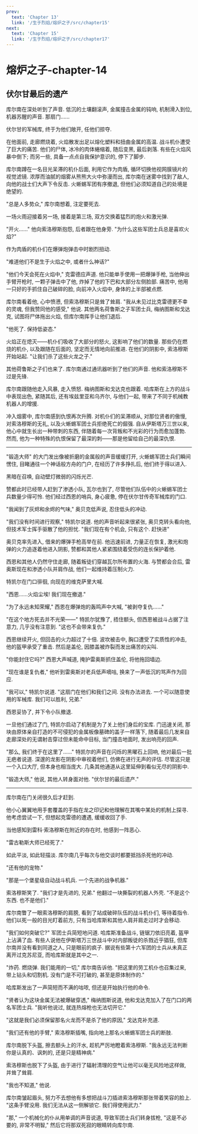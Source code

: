 ```yaml
---
prev:
  text: 'Chapter 13'
  link: '/生于烈焰/熔炉之子/src/chapter15'
next:
  text: 'Chapter 15'
  link: '/生于烈焰/熔炉之子/src/chapter17'
---
```


# 熔炉之子-chapter-14

## 伏尔甘最后的遗产

库尔南在深处听到了声音. 低沉的土壤翻滚声, 金属撞击金属的钝响, 机制滑入到位, 机器苏醒的声音. 那扇门……

伏尔甘的军械库, 终于为他们敞开, 任他们掠夺.

在他面前, 走廊燃烧着, 火焰散发出足以熔化塑料和扭曲金属的高温. 战斗机仆遭受了巨大的痛苦. 他们的尸体, 冰冷的肉体蜷缩着, 随后变黑, 最后剥落. 有些在火焰风暴中倒下; 而另一些, 具备一点点自我保护意识的, 停下了脚步.

库尔南蹲在一名目光呆滞的机仆后面, 利用它作为肉盾, 循环切换他视网膜镜片的视觉滤镜. 浓厚而油腻的烟雾从熊熊大火中弥漫而出, 库尔南在迷雾中找到了敌人, 向他的战士们大声下令反击. 火蜥蜴军团有序撤退, 但他们必须知道自己的处境是绝望的.

"总是人多势众," 库尔南想着, 注定要死去.

一场火雨迎接着另一场, 接着是第三场, 双方交换着猛烈的炮火和激光弹.

"开火……" 他向索洛穆斯抱怨, 后者跟在他身旁. "为什么这些军团士兵总是喜欢火焰?"

作为肉盾的机仆们在爆弹炮弹击中时剧烈扭动.

"难道他们不是生于火焰之中, 或者什么神话?"

"他们今天会死在火焰中," 克雷德应声道. 他只能单手使用一把爆弹手枪, 当他伸出手臂开枪时, 一颗子弹击中了他, 炸掉了他的下巴和大部分左侧脸部. 痛苦中, 他用一只好的手抓住自己破碎的脸, 向前冲入火焰中, 身体的上半部被点燃.

库尔南看着他, 心中愤懑, 但索洛穆斯只是耸了耸肩. "我从未见过比克雷德更不幸的灵魂, 但我赞同他的感受," 他说. 其他两名荷鲁斯之子军团士兵, 梅纳图斯和戈达克, 试图将尸体拖出火焰, 但库尔南挥手让他们退后.

"他死了. 保持低姿态."

火焰正在熄灭——机仆们吸收了大部分的怒火, 这影响了他们的数量. 那些仍在燃烧的机仆, 以及跟随在后面的, 坚定而无情地向前推进. 在他们的阴影中, 索洛穆斯开始站起. "让我们杀了这些火龙之子."

其他荷鲁斯之子们也来了. 库尔南通过通讯器听到了他们的声音. 他和索洛穆斯不过是先锋.

库尔南跟随他走入风暴, 走入愤怒. 梅纳图斯和戈达克也跟着. 哈库斯在上方的战斗中表现出色, 紧随其后, 还有埃兹里亚和乌齐尔, 与他们一起, 带来了不同于机械教机器人的增援.

冲入烟雾中, 库尔南感到仇恨再次升腾. 对机仆们的呆滞顺从, 对那位贤者的傲慢, 对索洛穆斯的无礼, 以及火蜥蜴军团士兵拒绝死亡的倔强. 自从伊斯塔万三世以来, 他心中就生长出一种带刺的东西, 伴随着每一次背叛和不光彩的行为而愈加蓬勃. 然而, 他为一种特殊的仇恨保留了最深的刺——那是他留给自己的最深仇恨.

--------

"锻造大师" 的大门发出像被折磨的金属般的声音缓缓打开, 火蜥蜴军团士兵们瞬间愣住, 目睹通往一个神话般方舟的门户, 在经历了许多挣扎后, 他们终于得以进入.

黑暗在召唤, 自动壁灯微弱的闪烁光芒.

赞都此时已经带人赶到了渗透小队, 瓦尔也到了, 尽管他们队伍中的火蜥蜴军团士兵数量少得可怜. 他们经过西恩的哨兵, 身心疲惫, 停在伏尔甘传奇军械库的门口.

"我闻到了灰烬和余烬的气味," 奥贝克低声说, 忍住低头的冲动.

"我们没有时间进行观察," 特凯尔说道. 他的声音听起来很紧张, 奥贝克转头看向他, 但技术军士挥手驱散了他的担忧. "我们现在有个机会, 只有这个. 赶快进"

奥贝克率先进入, 借来的爆弹手枪高举在前. 他迅速前进, 力量正在恢复, 激光和炮弹的火力追逐着他进入阴影, 赞都和其他人紧紧围绕着受伤的连长保护着他.

西恩和其他人仍然守住走廊, 随着叛徒们穿越瓦尔所布置的火海. 与赞都会合后, 雷奥斯现在和渗透小队并肩作战, 他们一起维持着压制火力.

特凯尔在门口徘徊, 向现在的维克萨里大喊.

"西恩……火焰尘埃! 我们现在撤退."

"为了永远未知荣耀," 西恩在爆弹炮的轰鸣声中大喊, "被剥夺复仇……"

"在这个地方死去并不光荣——" 特凯尔犹豫了, 捂住额头, 但西恩被战斗占据了注意力, 几乎没有注意到. "这也不会带来复仇."

西恩继续开火, 但回击的火力超过了十倍. 波坎被击中, 胸口遭受了实质性的冲击, 他的盔甲承受了重击. 然后是盖伦, 因膝盖被炸裂而发出痛苦的尖叫.

"你能封住它吗?" 西恩大声喊道, 掩护雷奥斯抓住盖伦, 将他拖回墙边.

"现在谁是复仇者," 他听到雷奥斯对老兵低声嘀咕, 换来了一声低沉的骂声作为回应.

"我可以," 特凯尔说道. "这扇门在他们和我们之间. 没有办法进去. 一个可以随意使用的军械库. 我们可以胜利, 兄弟."

西恩妥协了, 并下令小队撤退.

一旦他们通过了门, 特凯尔启动了机制是为了关上他们身后的宝库. 门迅速关闭, 那块由原体亲自打造的不可侵犯的金属板像墓碑的盖子一样落下, 随着最后几发来自走廊深处的无谓射击穿过但未能命中目标, 当门撞击地面时, 发出响亮的回声.

"那么, 我们终于在这里了……" 特凯尔的声音在闪烁的黑曜石上回响, 他对最后一批无疤者说道. 深邃的龙影在阴影中审视着他们, 仿佛在进行无声的评估. 尽管这只是一个入口大厅, 但本身也相当庞大. 几条其他通道从这里延伸到看似无尽的阴影中.

"锻造大师," 他说, 其他人转身面对他. "伏尔甘的最后遗产."

--------

库尔南在门关闭很久后才赶到.

他小心翼翼地用手套覆盖的手指在龙之印记和他理解在其嘴中某处的机制上探寻. 他考虑尝试一下, 但想起克雷德的遭遇, 缓缓收回了手.

当他感知到雷科·索洛穆斯在附近的存在时, 他感到一阵恶心.

"雷古勒斯大师已经死了."

如此平淡, 如此轻描淡. 库尔南几乎每次与他交谈时都要抵挡杀死他的冲动.

"还有他的宠物."

"那是一个堡星级自动战斗机兵. 一个先进的战争机器."

索洛穆斯笑了. "我们才是先进的, 兄弟." 他翻过一块撕裂的机器人外壳. "不是这个东西. 也不是他们."

库尔南瞥了一眼索洛穆斯的肩膀, 看到了站成破碎队伍的战斗机仆们, 等待着指令. 他们以死一般的目光盯着前方, 只有当哈库斯和其他人肩并肩走过时才会移动.

"我们如何突破它?" 军团士兵简短地问道. 哈库斯准备战斗, 链锯刀依旧亮着, 盔甲上沾满了血. 有些人说他在伊斯塔万三世战斗中对内部叛徒的杀戮近乎猖狂, 但库尔南并没有看到同道之人, 只是眼前的疯子. 据说有些第十六军团的士兵从未真正离开过克苏尼亚, 而哈库斯就是其中之一.

"炸药. 燃烧弹. 我们能用的一切," 库尔南告诉他. "把这里的劳工机仆也召集过来, 带上钻头和切割机. 没有门是不可打破的, 甚至是原体制作的."

哈库斯发出了一声简短而不满的咕哝, 但还是开始执行他的命令.

"贤者认为这块金属无法被爆破穿透," 梅纳图斯说道, 他和戈达克加入了在门口的两名军团士兵. "我听他说过, 就连热熔枪也无法切开它."

"这就是我们必须保留那名火龙而不是杀了他的原因," 戈达克补充道.

"我们还有他的手臂," 索洛穆斯插嘴, 指向地上那名火蜥蜴军团士兵的断肢.

库尔南脱下头盔, 擦去额头上的汗水, 趁机严厉地瞪着索洛穆斯. "我永远无法判断你是认真的、讽刺的, 还是只是精神病."

索洛穆斯也脱下了头盔, 由于进行了辐射清理的空气让他可以毫无风险地这样做, 并耸了耸肩.

"我也不知道," 他说.

库尔南皱起眉头, 努力不去想他有多想把战斗刀插进索洛穆斯那张带着笑容的脸上. "这条手臂没用. 我们无法从这一侧解锁它. 我们得使用武力."

"那," 一个机械化的仆从用单调的声音说道, 导致军团士兵们转身拔枪, "这是不必要的, 非常不明智," 然后它将那双死寂的眼睛转向库尔南.
